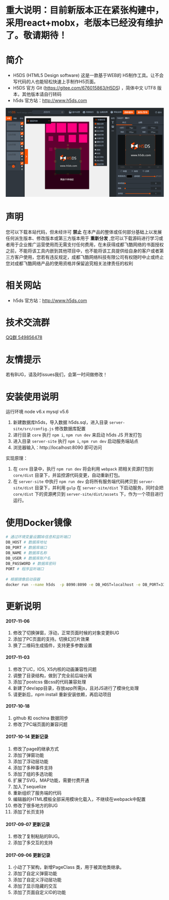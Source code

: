 # 重大说明：目前新版本正在紧张构建中，采用react+mobx，老版本已经没有维护了。敬请期待！

# **简介** 

- H5DS (HTML5 Design software) 这是一款基于WEB的 H5制作工具。让不会写代码的人也能轻松快速上手制作H5页面。
- H5DS 官方 Git (https://gitee.com/676015863/H5DS) ，简体中文 UTF8 版本，其他版本请自行转码
- h5ds 官方站：http://www.h5ds.com

![img](build/assets/images/demo.png)

# **声明**

您可以下载本站代码，但未经许可 **禁止** 在本产品的整体或任何部分基础上以发展任何派生版本、修改版本或第三方版本用于 **重新分发** ,您可以下载源码进行学习或者用于企业推广运营使用而无需支付任何费用，在未获得成都飞酷网络的书面授权之前，不能将该工具内嵌到其他项目中，也不能将该工具提供给自身的客户或者第三方客户使用，您若有违反规定，成都飞酷网络科技有限公司有权随时中止或终止您对成都飞酷网络产品的使用资格并保留追究相关法律责任的权利

# **相关网站**
 
- h5ds 官方站：http://www.h5ds.com

# **技术交流群**

[QQ群 549856478](https://jq.qq.com/?_wv=1027&k=5I0kPBX)

# **友情提示**

若有BUG，请及时issues我们，会第一时间做修改！

# **安装使用说明**

运行环境 node v6.x mysql v5.6

1. 新建数据库h5ds，导入数据 h5ds.sql，进入目录 `server-site/src/config.js` 修改数据库配置
2. 进行目录 `core` 执行 `npm i`, `npm run dev` 来启动 h5ds JS 开发打包
3. 进入目录 `server-site` 执行 `npm i`, `npm run dev` 启动服务端站点
4. 浏览器输入：http://localhost:8090 即可访问

实现原理：

1. 在 `core` 目录中，执行 `npm run dev` 将会利用 `webpack` 把相关资源打包到 `core/dist` 目录下，并监控源代码变更，自动重新打包。
2. 在 `server-site` 中执行 `npm run dev` 会将所有服务端代码拷贝到 `server-site/dist` 目录下，并利用 `gulp` 在 `server-site/dist` 下启动服务，同时会把 `core/dist` 下的资源拷贝到 `server-site/dist/assets` 下，作为一个项目进行运行。


# 使用Docker镜像

```bash
# 通过环境变量设置DB信息和监听端口
DB_HOST # 数据库地址
DB_PORT # 数据库端口
DB_NAME # 数据库名称
DB_USER # 数据库账户名
DB_PASSWORD # 数据库密码
PORT # 程序监听端口

# 根据镜像启动容器
docker run --name h5ds  -p 8090:8090 -e DB_HOST=localhost -e DB_PORT=3306 -e DB_NAME=h5ds -e DB_USER=root -e DB_PASSWORD=123456 -e PORT=8090 hstarorg/h5ds:0.0.1
```


# **更新说明**

#### 2017-11-06

1. 修改了切换弹窗，浮动，正常页面时候的对象变更BUG
2. 添加了PC页面的支持。切换幻灯片效果
3. 换了二维码生成插件，支持更多参数设置

#### 2017-11-03

1. 修改了UC，IOS, X5内核的动画兼容性问题
2. 调整了目录结构，做到了完全前后端分离
3. 添加了postcss 做css的代码兼容处理
4. 新建了dev/app目录，存放app所需js，且对JS进行了模块化处理
5. 请更新后，npm install 重新安装依赖，再启动项目

#### 2017-10-18

1. github 和 oschina 数据同步
2. 修改了PC端页面的兼容问题

#### 2017-10-14 更新记录

1. 修改了page的继承方式
2. 添加了弹窗功能 
3. 添加了浮动层功能 
4. 添加了多种事件支持 
5. 添加了组的多选功能 
6. 扩展了SVG，MAP功能，需要付费开通 
7. 加入了sequelize 
8. 重新组织了服务端的代码 
9. 编辑器的HTML模板全部采用模块化载入，不继续在webpack中配置 
10. 修改了很多地方的BUG
11. 添加了长页支持

#### 2017-09-07 更新记录

1. 修改了复制粘贴的BUG。
2. 添加了多交互的支持

#### 2017-09-06 更新记录

1. 小动了下架构，新增PageClass 类，用于被其他类继承。
2. 添加了自定义弹窗功能
3. 添加了自定义浮动层功能
4. 添加了显示隐藏的交互
5. 添加了页面自定义ID的功能
